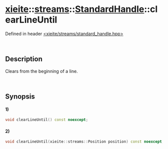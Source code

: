 # [xieite](../../../../../xieite.md)\:\:[streams](../../../../../streams.md)\:\:[StandardHandle](../../../standard_handle.md)\:\:clearLineUntil
Defined in header [<xieite/streams/standard_handle.hpp>](../../../../../../include/xieite/streams/standard_handle.hpp)

&nbsp;

## Description
Clears from the beginning of a line.

&nbsp;

## Synopsis
#### 1)
```cpp
void clearLineUntil() const noexcept;
```
#### 2)
```cpp
void clearLineUntil(xieite::streams::Position position) const noexcept;
```
